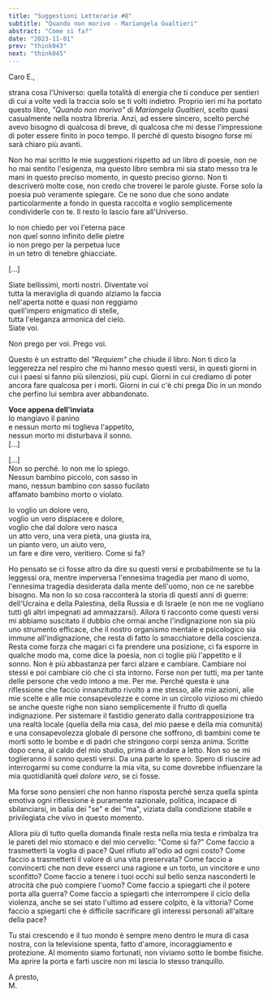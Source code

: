 ```yaml
---
title: "Suggestioni Letterarie #8"
subtitle: "Quando non morivo - Mariangela Gualtieri"
abstract: "Come si fa?"
date: "2023-11-01"
prev: "think043"
next: "think045"
---
```


Caro E.,  
  
strana cosa l'Universo: quella totalità di energia che ti conduce per sentieri di cui a volte vedi la traccia solo se ti volti indietro.
Proprio ieri mi ha portato questo libro, *"Quando non morivo"* di *Mariangela Gualtieri*, scelto quasi casualmente nella nostra libreria. Anzi, ad essere sincero, scelto perché avevo bisogno di qualcosa di breve, di qualcosa che mi desse l'impressione di poter essere finito in poco tempo. Il perché di questo bisogno forse mi sarà chiaro più avanti.  

Non ho mai scritto le mie suggestioni rispetto ad un libro di poesie, non ne ho mai sentito l'esigenza, ma questo libro sembra mi sia stato messo tra le mani in questo preciso momento, in questo preciso giorno. Non ti descriverò molte cose, non credo che troverei le parole giuste. Forse solo la poesia può veramente spiegare. Ce ne sono due che sono andate particolarmente a fondo in questa raccolta e voglio semplicemente condividerle con te. Il resto lo lascio fare all'Universo.   
  
Io non chiedo per voi l'eterna pace  
non quel sonno infinito delle pietre  
io non prego per la perpetua luce  
in un tetro di tenebre ghiacciate.  
  
[...]  
  
Siate bellissimi, morti nostri. Diventate voi  
tutta la meraviglia di quando alziamo la faccia  
nell'aperta notte e quasi non reggiamo  
quell'impero enigmatico di stelle,  
tutta l'eleganza armonica del cielo.  
Siate voi.  
  
Non prego per voi. Prego voi.  
  
  
Questo è un estratto del *"Requiem"* che chiude il libro. Non ti dico la leggerezza nel respiro che mi hanno messo questi versi, in questi giorni in cui i paesi si fanno più silenziosi, più cupi. Giorni in cui crediamo di poter ancora fare qualcosa per i morti. Giorni in cui c'è chi prega Dio in un mondo che perfino lui sembra aver abbandonato.   
  
    
**Voce appena dell'inviata**  
Io mangiavo il panino  
e nessun morto mi toglieva l'appetito,  
nessun morto mi disturbava il sonno.  
[...]  
  
[...]  
Non so perché. Io non me lo spiego.  
Nessun bambino piccolo, con sasso in  
mano, nessun bambino con sasso fucilato  
affamato bambino morto o violato.  
  
Io voglio un dolore vero,  
voglio un vero dispiacere e dolore,  
voglio che dal dolore vero nasca  
un atto vero, una vera pietà, una giusta ira,  
un pianto vero, un aiuto vero,  
un fare e dire vero, veritiero. Come si fa?    
  

Ho pensato se ci fosse altro da dire su questi versi e probabilmente se tu la leggessi ora, mentre imperversa l'ennesima tragedia per mano di uomo, l'ennesima tragedia desiderata dalla mente dell'uomo, non ce ne sarebbe bisogno. Ma non lo so cosa racconterà la storia di questi anni di guerre: dell'Ucraina e della Palestina, della Russia e di Israele (e non me ne vogliano tutti gli altri impegnati ad ammazzarsi). Allora ti racconto come questi versi mi abbiamo suscitato il dubbio che ormai anche l'indignazione non sia più uno strumento efficace, che il nostro organismo mentale e psicologico sia immune all'indignazione, che resta di fatto lo smacchiatore della coscienza. Resta come forza che magari ci fa prendere una posizione, ci fa esporre in qualche modo ma, come dice la poesia, non ci toglie più l'appetito e il sonno.  Non è più abbastanza per farci alzare e cambiare. Cambiare noi stessi e poi cambiare ciò che ci sta intorno. Forse non per tutti, ma per tante delle persone che  vedo intono a me. Per me. Perché questa è una riflessione che faccio innanzitutto rivolto a me stesso, alle mie azioni, alle mie scelte e alle mie consapevolezze e come in un circolo vizioso mi chiedo se anche queste righe non siano semplicemente il frutto di quella indignazione. Per sistemare il fastidio generato dalla contrapposizione tra una realtà locale (quella della mia casa, del mio paese e della mia comunità) e una consapevolezza globale di persone che soffrono, di bambini come te morti sotto le bombe e di padri che stringono corpi senza anima. Scritte dopo cena, al caldo del mio studio, prima di andare a letto. Non so se mi toglieranno il sonno questi versi. Da una parte lo spero. Spero di riuscire ad interrogarmi su come condurre la mia vita, su come dovrebbe influenzare la mia quotidianità quel *dolore vero*, se ci fosse.
  
Ma forse sono pensieri che non hanno risposta perché senza quella spinta emotiva ogni riflessione è puramente razionale, politica, incapace di sbilanciarsi, in balia dei "se" e dei "ma", viziata dalla condizione stabile e privilegiata che vivo in questo momento.
  
Allora più di tutto quella domanda finale resta nella mia testa e rimbalza tra le pareti del mio stomaco e del mio cervello: "Come si fa?"
Come faccio a trasmetterti la voglia di pace? Quel rifiuto all'odio ad ogni costo?
Come faccio a trasmetterti il valore di una vita preservata? Come faccio a convincerti che non deve esserci una ragione e un torto, un vincitore e uno sconfitto? Come faccio a tenere i tuoi occhi sul bello senza nasconderti le atrocità che può compiere l'uomo?
Come faccio a spiegarti che il potere porta alla guerra? Come faccio a spiegarti che interrompere il ciclo della violenza, anche se sei stato l'ultimo ad essere colpito, è la vittoria?
Come faccio a spiegarti che è difficile sacrificare gli interessi personali all'altare della pace?  
  
Tu stai crescendo e il tuo mondo è sempre meno dentro le mura di casa nostra, con la televisione spenta, fatto d'amore, incoraggiamento e protezione. Al momento siamo fortunati, non viviamo sotto le bombe fisiche. Ma aprire la porta e farti uscire non mi lascia lo stesso tranquillo.

A presto,  
M.


